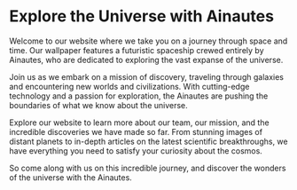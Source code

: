 <!--font:Poppins-->

# Explore the Universe with Ainautes

Welcome to our website where we take you on a journey through space and time. Our wallpaper features a futuristic spaceship crewed entirely by Ainautes, who are dedicated to exploring the vast expanse of the universe.

Join us as we embark on a mission of discovery, traveling through galaxies and encountering new worlds and civilizations. With cutting-edge technology and a passion for exploration, the Ainautes are pushing the boundaries of what we know about the universe.

Explore our website to learn more about our team, our mission, and the incredible discoveries we have made so far. From stunning images of distant planets to in-depth articles on the latest scientific breakthroughs, we have everything you need to satisfy your curiosity about the cosmos.

So come along with us on this incredible journey, and discover the wonders of the universe with the Ainautes.

<!--

Write me markdown content of website with wallpaper:

"A futuristic spaceship crewed entirely by Ainautes, traveling through the vast expanse of space on a mission of discovery."

The header of the page should not be copy of the text but rather a real content of the website which is using this wallpaper.


---


# Discover the Universe with Ainautes

Welcome to our website where we take you on a journey through space and time. Our wallpaper features a futuristic spaceship crewed entirely by Ainautes, who are dedicated to exploring the vast expanse of the universe.

Join us as we embark on a mission of discovery, traveling through galaxies and encountering new worlds and civilizations. With cutting-edge technology and a passion for exploration, the Ainautes are pushing the boundaries of what we know about the universe.

Explore our website to learn more about our team, our mission, and the incredible discoveries we have made so far. From stunning images of distant planets to in-depth articles on the latest scientific breakthroughs, we have everything you need to satisfy your curiosity about the cosmos.

So come along with us on this incredible journey, and discover the wonders of the universe with the Ainautes.


---


Write me a Google font which is best fitting for the website.

Pick from the list:
- Dancing Script
- Alegreya
- IBM Plex Sans
- Montserrat
- Orbitron
- Cabin
- Barlow Condensed
- Poppins
- Open Sans
- Lobster
- Cormorant Garamond
- Exo 2
- Inter
- Creepster
- Cinzel
- Cinzel Decorative
- Playfair Display
- Great Vibes
- Roboto
- Raleway
- Futura
- Lato


Write just the font name nothing else.


---


Poppins

-->

